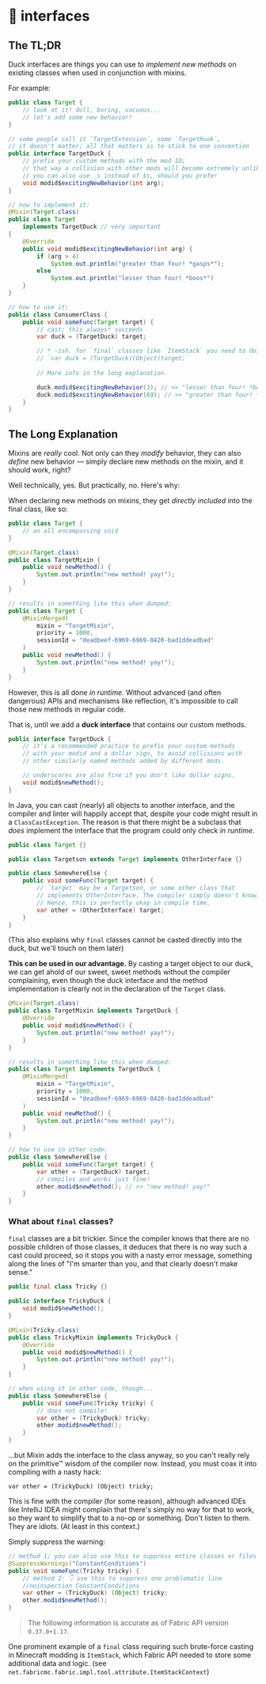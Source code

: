 # 🦆 interfaces

## The TL;DR
Duck interfaces are things you can use to *implement new methods* on existing classes when used in conjunction with mixins.

For example:
```java
public class Target {
    // look at it! dull, boring, vacuous...
    // let's add some new behavior!
}

// some people call it `TargetExtension`, some `TargetHook`,
// it doesn't matter; all that matters is to stick to one convention
public interface TargetDuck {
    // prefix your custom methods with the mod ID;
    // that way a collision with other mods will become extremely unlikely
    // you can also use _s instead of $s, should you prefer
    void modid$excitingNewBehavior(int arg);
}

// how to implement it:
@Mixin(Target.class)
public class Target
    implements TargetDuck // very important
{
    @Override
    public void modid$excitingNewBehavior(int arg) {
        if (arg > 4)
            System.out.println("greater than four! *gasps*");
        else
            System.out.println("lesser than four! *boos*")
    }
}

// how to use it:
public class ConsumerClass {
    public void someFunc(Target target) {
        // cast; this always* succeeds
        var duck = (TargetDuck) target;

        // * -ish. for `final` classes like `ItemStack` you need to do:
        // `var duck = (TargetDuck)(Object)target;`
        
        // More info in the long explanation.

        duck.modid$excitingNewBehavior(3); // >> "lesser than four! *boos*"
        duck.modid$excitingNewBehavior(69); // >> "greater than four! *gasps*"
    }
}
```

## The Long Explanation
Mixins are *really* cool. Not only can they *modify* behavior, they can also *define* new behavior — simply declare new methods on the mixin, and it should work, right?

Well technically, yes. But practically, no. Here's why:

When declaring new methods on mixins, they get *directly included* into the final class, like so:
```java
public class Target {
    // an all encompassing void
}

@Mixin(Target.class)
public class TargetMixin {
    public void newMethod() {
        System.out.println("new method! yay!");
    }
}

// results in something like this when dumped:
public class Target {
    @MixinMerged(
        mixin = "TargetMixin",
        priority = 1000,
        sessionId = "deadbeef-6969-6969-0420-bad1ddeadbad"
    )
    public void newMethod() {
        System.out.println("new method! yay!");
    }
}
```

However, this is all done *in runtime*. Without advanced (and often dangerous) APIs and mechanisms like reflection, it's impossible to call those new methods in regular code.

That is, until we add a **duck interface** that contains our custom methods.

```java
public interface TargetDuck {
    // it's a recommended practice to prefix your custom methods
    // with your modid and a dollar sign, to avoid collisions with
    // other similarly named methods added by different mods.

    // underscores are also fine if you don't like dollar signs.
    void modid$newMethod();
}
```

In Java, you can cast (nearly) all objects to another interface, and the compiler and linter will happily accept that, despite your code might result in a `ClassCastException`. The reason is that there might be a subclass that *does* implement the interface that the program could only check *in runtime*.
```java
public class Target {}

public class Targetson extends Target implements OtherInterface {}

public class SomewhereElse {
    public void someFunc(Target target) {
        // `target` may be a Targetson, or some other class that
        // implements OtherInterface. The compiler simply doesn't know.
        // Hence, this is perfectly okay in compile time.
        var other = (OtherInterface) target;
    }
}
```

(This also explains why `final` classes cannot be casted directly into the duck, but we'll touch on them later)

**This can be used in our advantage.**
By casting a target object to our duck, we can get ahold of our sweet, sweet methods without the compiler complaining, even though the duck interface and the method implementation is clearly not in the declaration of the `Target` class.

```java
@Mixin(Target.class)
public class TargetMixin implements TargetDuck {
    @Override
    public void modid$newMethod() {
        System.out.println("new method! yay!");
    }
}

// results in something like this when dumped:
public class Target implements TargetDuck {
    @MixinMerged(
        mixin = "TargetMixin",
        priority = 1000,
        sessionId = "deadbeef-6969-6969-0420-bad1ddeadbad"
    )
    public void newMethod() {
        System.out.println("new method! yay!");
    }
}

// how to use in other code:
public class SomewhereElse {
    public void someFunc(Target target) {
        var other = (TargetDuck) target;
        // compiles and works just fine!
        other.modid$newMethod(); // >> "new method! yay!"
    }
}
```

### What about `final` classes?

`final` classes are a bit trickier. Since the compiler knows that there are no possible children of those classes, it deduces that there is no way such a cast could proceed, so it stops you with a nasty error message, something along the lines of "I'm smarter than you, and that clearly doesn't make sense."

```java
public final class Tricky {}

public interface TrickyDuck {
    void modid$newMethod();
}

@Mixin(Tricky.class)
public class TrickyMixin implements TrickyDuck {
    @Override
    public void modid$newMethod() {
        System.out.println("new method! yay!");
    }
}

// when using it in other code, though...
public class SomewhereElse {
    public void someFunc(Tricky tricky) {
        // does not compile!
        var other = (TrickyDuck) tricky;
        other.modid$newMethod();
    }
}
```

...but Mixin adds the interface to the class anyway, so you can't really rely on the primitive™ wisdom of the compiler now. Instead, you must coax it into compiling with a nasty hack:

`var other = (TrickyDuck) (Object) tricky;`

This is fine with the compiler (for some reason), although advanced IDEs like IntelliJ IDEA might complain that there's simply no way for that to work, so they want to simplify that to a no-op or something. Don't listen to them. They are idiots. (At least in this context.)

Simply suppress the warning:
```java
// method 1; you can also use this to suppress entire classes or files
@SuppressWarnings("ConstantConditions") 
public void someFunc(Tricky tricky) {
    // method 2: 👇 use this to suppress one problematic line
    //noinspection ConstantConditions
    var other = (TrickyDuck) (Object) tricky;
    other.modid$newMethod();
}
```

> The following information is accurate as of Fabric API version `0.37.0+1.17`.
> 
One prominent example of a `final` class requiring such brute-force casting in Minecraft modding is `ItemStack`, which Fabric API needed to store some additional data and logic. (see `net.fabricmc.fabric.impl.tool.attribute.ItemStackContext`)